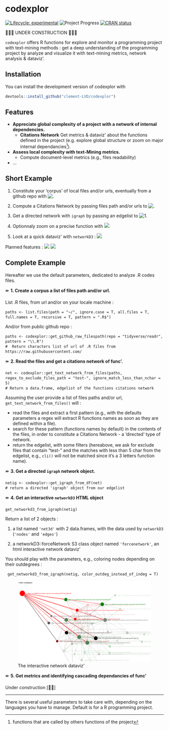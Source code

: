
# codexplor

<!-- badges: start -->

[![Lifecycle:
experimental](https://img.shields.io/badge/lifecycle-experimental-orange.svg)](https://lifecycle.r-lib.org/articles/stages.html#experimental)
![Project Progress](https://img.shields.io/badge/R-black) [![CRAN
status](https://www.r-pkg.org/badges/version/codexplor)](https://CRAN.R-project.org/package=codexplor)
<!-- badges: end -->

🧰🔧🔨 UNDER CONSTRUCTION 🧰🔧🔨

`codexplor` offers R functions for explore and monitor a programming
project with text-mining methods : get a deep understanding of the
programming project by analyze and visualize it with text-mining
metrics, network analysis & dataviz’.

## Installation

You can install the development version of codexplor with

``` r
devtools::install_github("clement-LVD/codexplor")
```

## Features

- **Appreciate global complexity of a project with a network of internal
  dependencies.**
  - **Citations Network** Get metrics & dataviz’ about the functions
    defined in the project (e.g. explore global structure or zoom on
    major internal dependancies[^1]).
- **Assess local complexity with text-Mining metrics.**
  - Compute document-level metrics (e.g., files readability)
- …

## Short Example

1.  Constitute your ‘corpus’ of local files and/or urls, eventually from
    a github repo with
    ![.](https://img.shields.io/badge/%7BMethod%7D-bold?style=flat&logoColor=black&logoSize=2&label=get-github-raw-filespath()&labelColor=green&color=black)

2.  Compute a Citations Network by passing files path and/or urls to
    ![.](https://img.shields.io/badge/%7BMethod%7D-bold?style=flat&logoColor=black&logoSize=2&label=get-text-network-from-files()&labelColor=yellow&color=black)

3.  Get a directed network with `igraph` by passing an edgelist to
    ![1.](https://img.shields.io/badge/%7BMethod%7D-bold?style=flat&logoColor=black&logoSize=2&label=get-igraph-from-df()&labelColor=yellow&color=black)

4.  Optionnaly zoom on a precise function with
    ![](https://img.shields.io/badge/%7BFunction%7D-bold?style=flat&logoColor=black&logoSize=2&label=filter-igraph-egonetwork()&labelColor=green&color=black)

5.  Look at a quick dataviz’ with `networkD3` :
    ![](https://img.shields.io/badge/%7BDataviz%7D-bold?style=flat&logoColor=black&logoSize=2&label=get-networkd3-from_igraph()&labelColor=yellow&color=black)

Planned features :
![](https://img.shields.io/badge/%7BMethod%7D-bold?style=flat&logoColor=black&logoSize=2&label=Text-mining&labelColor=orange&color=black)
![](https://img.shields.io/badge/%7BExport%7D-bold?style=flat&logoColor=black&logoSize=2&label=Reporting&labelColor=orange&color=black)

## Complete Example

Hereafter we use the default parameters, dedicated to analyze .R codes
files.

⏩ **1. Create a corpus a list of files path and/or url.**

List .R files, from url and/or on your locale machine :

    paths <- list.files(path = "~/", ignore.case = T, all.files = T, full.names = T, recursive = T, pattern = ".R$") 

And/or from public github repo :

    paths <- codexplor::get_github_raw_filespath(repo = "tidyverse/readr", pattern = "\\.R")
    #  Return characters list of url of .R files from https://raw.githubusercontent.com/

⏩ **2. Read the files and get a citations network of func’.**

    net <- codexplor::get_text_network_from_files(paths, 
    regex_to_exclude_files_path = "test-", ignore_match_less_than_nchar = 5)
    # Return a data.frame, edgelist of the functions citations network

Assuming the user provide a list of files paths and/or url,
`get_text_network_from_files()` will :

- read the files and extract a first pattern (e.g., with the defaults
  parameters a regex will extract R functions names as soon as they are
  defined within a file).
- search for these pattern (functions names by default) in the contents
  of the files, in order to constitute a Citations Network - a
  ‘directed’ type of network.
- return the edgelist, with some filters (hereabove, we ask for exclude
  files that contain “test-” and the matches with less than 5 char from
  the edgelist, e.g., `cli()` will not be matched since it’s a 3 letters
  function name).

⏩ **3. Get a directed `igraph` network object.**

    netig <- codexplor::get_igraph_from_df(net) 
    # return a directed 'igraph' object from our edgelist

⏩ **4. Get an interactive `networkD3` HTML object**

    get_networkd3_from_igraph(netig) 

Return a list of 2 objects :

1.  a list named `'net3d'` with 2 data.frames, with the data used by
    `networkD3` (`'nodes'` and `'edges'`)

2.  a networkD3::forceNetwork S3 class object named `'forcenetwork'`, an
    html interactive network dataviz’

You should play with the parameters, e.g., coloring nodes depending on
their outdegrees :

     get_networkd3_from_igraph(netig, color_outdeg_instead_of_indeg = T) 

<figure>
<img src="man/figures/example_net3d_dataviz.png"
alt="The interactive network dataviz’" />
<figcaption aria-hidden="true">The interactive network
dataviz’</figcaption>
</figure>

⏩ **5. Get metrics and identifying cascading dependancies of func’**

Under construction \[🔧🔨\]

------------------------------------------------------------------------

There is several useful parameters to take care with, depending on the
languages you have to manage. Default is for a R programming project.

<!--
> `codexplor` help you to manage and analyze a programming project, giving you tools to figure out the big picture and to find the little wrench in the (net)work. 
&#10;> **Usecases 1.** As a head of a dozens of persons (non-tech) team', I have to dev' actively on the long run. codexplor help me to get the big picture of a large programming project quickly, with instant metrics & insights. Thanks to the network analysis and dataviz', I have deep insights about the project, such as for identifying theoritical vulnerability, for choosing where to start a polishing loop, but also for following a programming project over the long run. 
&#10;> **Usecases 2.** I can show the network or a small part of the network to the dev' and tech' profiles during our meetings or event prez'.
&#10;> **Usecases 3.** codexplor add insights on a particular function, as an help for the dev' when it come back on a project after a while (e.g., list all the local dependancies of a function and the functions that call it as a local dependancy).
&#10;-->
<!-- *Usecases of a quick programming project understanding*. codexplor goal is to *quickly* analyse your developing project, in order to *gain* time of comprehension, made your documentation, dataviz' of your project, etc. The features offered are crafted for coordinate large programming project, made helper func' for new colleagues and/or future you, formally identifying your higher-level func' and/or the most-frequently used as dependancies... and other handy features for priorizing your work by quickly figure out 'where' you have to pay attention. For example, before to change a parameter name in a func', you want to check what are the func' that used the one you want to modify. Same for changing the returned content or the behavior of a func' : you want to check which ones used this func' that you want to modify. You also want to offer an easy way to understand the chaining of your custom func'. -->

[^1]: functions that are called by others functions of the project
